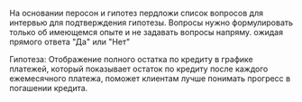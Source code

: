 На основании перосон и гипотез пердложи список вопросов для интервью для подтверждения гипотезы.
Вопросы нужно формулировать только об имеющемся опыте и не задавать вопросы напряму. ожидая прямого ответа "Да" или "Нет"

Гипотеза: Отображение полного остатка по кредиту в графике платежей, который показывает остаток по кредиту после каждого ежемесячного платежа, поможет клиентам лучше понимать прогресс в погашении кредита.